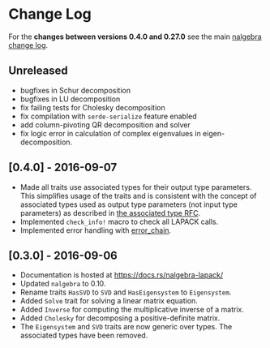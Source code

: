 # Change Log

For the **changes between versions 0.4.0 and 0.27.0** see the main
[nalgebra change log](https://github.com/dimforge/nalgebra/blob/main/CHANGELOG.md).

## Unreleased

* bugfixes in Schur decomposition
* bugfixes in LU decomposition
* fix failing tests for Cholesky decomposition
* fix compilation with `serde-serialize` feature enabled
* add column-pivoting QR decomposition and solver
* fix logic error in calculation of complex eigenvalues in eigen-decomposition.

## [0.4.0] - 2016-09-07

* Made all traits use associated types for their output type parameters. This
  simplifies usage of the traits and is consistent with the concept of
  associated types used as output type parameters (not input type parameters) as
  described in [the associated type
  RFC](https://github.com/rust-lang/rfcs/blob/master/text/0195-associated-items.md).
* Implemented `check_info!` macro to check all LAPACK calls.
* Implemented error handling with [error_chain](https://crates.io/crates/error-chain).

## [0.3.0] - 2016-09-06

* Documentation is hosted at https://docs.rs/nalgebra-lapack/
* Updated `nalgebra` to 0.10.
* Rename traits `HasSVD` to `SVD` and `HasEigensystem` to `Eigensystem`.
* Added `Solve` trait for solving a linear matrix equation.
* Added `Inverse` for computing the multiplicative inverse of a matrix.
* Added `Cholesky` for decomposing a positive-definite matrix.
* The `Eigensystem` and `SVD` traits are now generic over types. The
  associated types have been removed.
